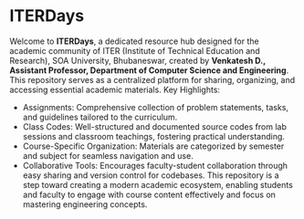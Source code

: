 # ITERDays
Welcome to **ITERDays**, a dedicated resource hub designed for the academic community of ITER (Institute of Technical Education and Research), SOA University, Bhubaneswar, created by **Venkatesh D., Assistant Professor, Department of Computer Science and Engineering**.
This repository serves as a centralized platform for sharing, organizing, and accessing essential academic materials.
Key Highlights:  
* Assignments: Comprehensive collection of problem statements, tasks, and guidelines tailored to the curriculum.
* Class Codes: Well-structured and documented source codes from lab sessions and classroom teachings, fostering practical understanding.
* Course-Specific Organization: Materials are categorized by semester and subject for seamless navigation and use.
* Collaborative Tools: Encourages faculty-student collaboration through easy sharing and version control for codebases.
This repository is a step toward creating a modern academic ecosystem, enabling students and faculty to engage with course content effectively and focus on mastering engineering concepts.
